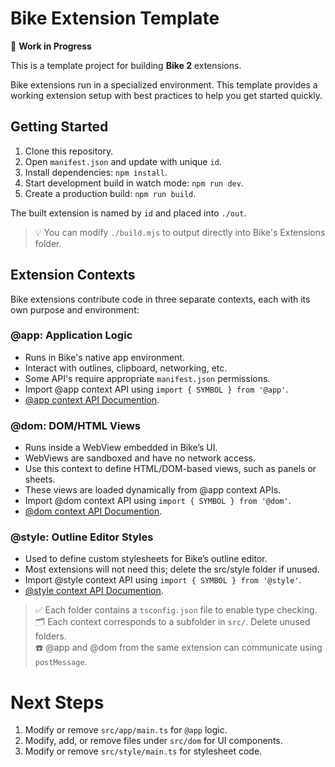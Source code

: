 # Bike Extension Template

🚧 **Work in Progress**

This is a template project for building **Bike 2** extensions.

Bike extensions run in a specialized environment. This template provides a
working extension setup with best practices to help you get started quickly.

## Getting Started

1. Clone this repository.
2. Open `manifest.json` and update with unique `id`.
3. Install dependencies: `npm install`.
4. Start development build in watch mode: `npm run dev`.
5. Create a production build: `npm run build`.

The built extension is named by `id` and placed into `./out`.

> 💡 You can modify `./build.mjs` to output directly into Bike's Extensions folder.

## Extension Contexts

Bike extensions contribute code in three separate contexts, each with its own
purpose and environment:

### @app: Application Logic

- Runs in Bike's native app environment.
- Interact with outlines, clipboard, networking, etc.
- Some API's require appropriate `manifest.json` permissions.
- Import @app context API using `import { SYMBOL } from '@app'`.
- [@app context API Documention](https://github.com/jessegrosjean/bike-extension-api/tree/main/app).

### @dom: DOM/HTML Views

- Runs inside a WebView embedded in Bike’s UI.
- WebViews are sandboxed and have no network access.
- Use this context to define HTML/DOM-based views, such as panels or sheets.
- These views are loaded dynamically from @app context APIs.
- Import @dom context API using  `import { SYMBOL } from '@dom'`.
- [@dom context API Documention](https://github.com/jessegrosjean/bike-extension-api/tree/main/dom).

### @style: Outline Editor Styles

- Used to define custom stylesheets for Bike’s outline editor.
- Most extensions will not need this; delete the src/style folder if unused.
- Import @style context API using  `import { SYMBOL } from '@style'`.
- [@style context API Documention](https://github.com/jessegrosjean/bike-extension-api/tree/main/style).

> ✅ Each folder contains a `tsconfig.json` file to enable type checking.  
> 🗂 Each context corresponds to a subfolder in `src/`. Delete unused folders.  
> ☎️ @app and @dom from the same extension can communicate using `postMessage`.  

# Next Steps

1. Modify or remove `src/app/main.ts` for `@app` logic.
2. Modify, add, or remove files under `src/dom` for UI components.
3. Modify or remove `src/style/main.ts` for stylesheet code.